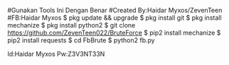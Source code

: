 #Gunakan Tools Ini Dengan Benar
#Created By:Haidar Myxos/ZevenTeen
#FB:Haidar Myxos
$ pkg update && upgrade
$ pkg install git
$ pkg install mechanize
$ pkg install python2
$ git clone https://github.com/ZevenTeen022/BruteForce
$ pip2 install mechanize
$ pip2 install requests
$ cd FbBrute
$ python2 fb.py

Id:Haidar Myxos
Pw:Z3V3NT33N
